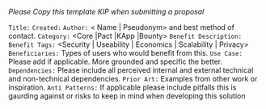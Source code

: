 *Please Copy this template KIP when submitting a proposal*

`Title:`<add succinct but descriptive>
`Created:` <date created on>
`Author:` < Name | Pseudonym> and best method of contact. 
`Category:` <Core |Pact |KApp |Bounty>
`Benefit Description:`
`Benefit Tags:` <Security | Useability | Economics | Scalability | Privacy>
`Beneficiaries:` Types of users who would benefit from this.
`Use Case:` Please add if applicable. More grounded and specific the better.
`Dependencies:` Please include all perceived internal and external technical and
non-technical dependencies.
`Prior Art:` Examples from other work or inspiration.
`Anti Patterns:` If applicable please include pitfalls this is gaurding against
or risks to keep in mind when developing this solution
